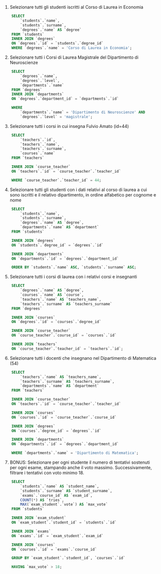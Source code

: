 1. Selezionare tutti gli studenti iscritti al Corso di Laurea in Economia

```sql
    SELECT
        `students`.`name`,
        `students`.`surname`,
        `degrees`.`name` AS `degree`
    FROM `students`
    INNER JOIN `degrees`
    ON `degrees`.`id` = `students`.`degree_id`
    WHERE `degrees`.`name` = 'Corso di Laurea in Economia';
```

2. Selezionare tutti i Corsi di Laurea Magistrale del Dipartimento di
   Neuroscienze

```sql
    SELECT
        `degrees`.`name`,
        `degrees`.`level`,
        `departments`.`name`
    FROM `degrees`
    INNER JOIN `departments`
    ON `degrees`.`department_id` = `departments`.`id`

    WHERE
        `departments`.`name` = 'Dipartimento di Neuroscienze' AND
        `degrees`.`level` = 'magistrale';
```

3. Selezionare tutti i corsi in cui insegna Fulvio Amato (id=44)

```sql
    SELECT
        `teachers`.`id`,
        `teachers`.`name`,
        `teachers`.`surname`,
        `courses`.`name`
    FROM `teachers`

    INNER JOIN `course_teacher`
    ON `teachers`.`id` = `course_teacher`.`teacher_id`

    WHERE `course_teacher`.`teacher_id` = 44;
```

4. Selezionare tutti gli studenti con i dati relativi al corso di laurea a cui
   sono iscritti e il relativo dipartimento, in ordine alfabetico per cognome e
   nome

```sql
    SELECT
        `students`.`name`,
        `students`.`surname`,
        `degrees`.`name` AS `degree`,
        `departments`.`name` AS `department`
    FROM `students`

    INNER JOIN `degrees`
    ON `students`.`degree_id` = `degrees`.`id`

    INNER JOIN `departments`
    ON `departments`.`id` = `degrees`.`department_id`

    ORDER BY `students`.`name` ASC, `students`.`surname` ASC;
```

5. Selezionare tutti i corsi di laurea con i relativi corsi e insegnanti

```sql
    SELECT
        `degrees`.`name` AS `degree`,
        `courses`.`name` AS `course`,
        `teachers`.`name` AS `teachers_name`,
        `teachers`.`surname` AS `teachers_surname`
    FROM `degrees`

    INNER JOIN `courses`
    ON `degrees`.`id` = `courses`.`degree_id`

    INNER JOIN `course_teacher`
    ON `course_teacher`.`course_id` = `courses`.`id`

    INNER JOIN `teachers`
    ON `course_teacher`.`teacher_id` = `teachers`.`id`;
```

6. Selezionare tutti i docenti che insegnano nel Dipartimento di
   Matematica (54)

```sql
    SELECT
        `teachers`.`name` AS `teachers_name`,
        `teachers`.`surname` AS `teachers_surname`,
        `departments`.`name` AS `department`
    FROM `teachers`

    INNER JOIN `course_teacher`
    ON `teachers`.`id` = `course_teacher`.`teacher_id`

    INNER JOIN `courses`
    ON `courses`.`id` = `course_teacher`.`course_id`

    INNER JOIN `degrees`
    ON `courses`.`degree_id` = `degrees`.`id`

    INNER JOIN `departments`
    ON `departments`.`id` = `degrees`.`department_id`

    WHERE `departments`.`name` = 'Dipartimento di Matematica';
```

7. BONUS: Selezionare per ogni studente il numero di tentativi sostenuti
   per ogni esame, stampando anche il voto massimo. Successivamente,
   filtrare i tentativi con voto minimo 18.

```sql
    SELECT
        `students`.`name` AS `student_name`,
        `students`.`surname` AS `student_surname`,
        `exams`.`course_id` AS `exam_id`,
        COUNT(*) AS `tries`,
        MAX(`exam_student`.`vote`) AS `max_vote`
    FROM `students`

    INNER JOIN `exam_student`
    ON `exam_student`.`student_id` = `students`.`id`

    INNER JOIN `exams`
    ON `exams`.`id` = `exam_student`.`exam_id`

    INNER JOIN `courses`
    ON `courses`.`id` = `exams`.`course_id`

    GROUP BY `exam_student`.`student_id`, `courses`.`id`

    HAVING `max_vote` > 18;
```
